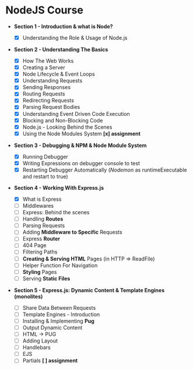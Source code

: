 # NodeJS Course

- **Section 1 - Introduction & what is Node?**

  - [x] Understanding the Role & Usage of Node.js

- **Section 2 - Understanding The Basics**

  - [x] How The Web Works
  - [x] Creating a Server
  - [x] Node Lifecycle & Event Loops
  - [x] Understanding Requests
  - [x] Sending Responses
  - [x] Routing Requests
  - [x] Redirecting Requests
  - [x] Parsing Request Bodies
  - [x] Understanding Event Driven Code Execution
  - [x] Blocking and Non-Blocking Code
  - [x] Node.js - Looking Behind the Scenes
  - [x] Using the Node Modules System
        **[x] assignment**

- **Section 3 - Debugging & NPM & Node Module System**

  - [x] Running Debugger
  - [x] Writing Expressions on debugger console to test
  - [x] Restarting Debugger Automatically (_Nodemon_ as runtimeExecutable and restart to true)

- **Section 4 - Working With Express.js**

  - [x] What is Express
  - [ ] Middlewares
  - [ ] Express: Behind the scenes
  - [ ] Handling **Routes**
  - [ ] Parsing Requests
  - [ ] Adding **Middleware to Specific** Requests
  - [ ] Express **Router**
  - [ ] 404 Page
  - [ ] Filtering Paths
  - [ ] **Creating & Serving HTML** Pages (in HTTP => ReadFile)
  - [ ] Helper Function For Navigation
  - [ ] **Styling** Pages
  - [ ] Serving **Static Files**

- **Section 5 - Express.js: Dynamic Content & Template Engines (monolites)**

  - [ ] Share Data Between Requests
  - [ ] Template Engines - Introduction
  - [ ] Installing & Implementing **Pug**
  - [ ] Output Dynamic Content
  - [ ] HTML -> PUG
  - [ ] Adding Layout
  - [ ] Handlebars
  - [ ] EJS
  - [ ] Partials
        **[ ] assignment**
